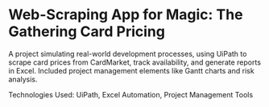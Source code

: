 # Web-Scraping App for Magic: The Gathering Card Pricing
A project simulating real-world development processes, using UiPath to
scrape card prices from CardMarket, track availability, and generate reports
in Excel. Included project management elements like Gantt charts and risk
analysis.

Technologies Used: UiPath, Excel Automation, Project Management Tools
